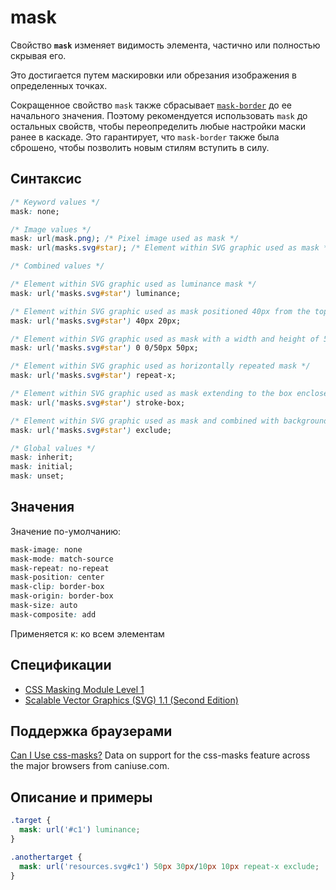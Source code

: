 # mask

Свойство **`mask`** изменяет видимость элемента, частично или полностью скрывая его.

Это достигается путем маскировки или обрезания изображения в определенных точках.

Сокращенное свойство `mask` также сбрасывает [`mask-border`](mask-border.md) до ее начального значения. Поэтому рекомендуется использовать `mask` до остальных свойств, чтобы переопределить любые настройки маски ранее в каскаде. Это гарантирует, что `mask-border` также была сброшено, чтобы позволить новым стилям вступить в силу.

## Синтаксис

```css
/* Keyword values */
mask: none;

/* Image values */
mask: url(mask.png); /* Pixel image used as mask */
mask: url(masks.svg#star); /* Element within SVG graphic used as mask */

/* Combined values */

/* Element within SVG graphic used as luminance mask */
mask: url('masks.svg#star') luminance;

/* Element within SVG graphic used as mask positioned 40px from the top and 20px from the left */
mask: url('masks.svg#star') 40px 20px;

/* Element within SVG graphic used as mask with a width and height of 50px */
mask: url('masks.svg#star') 0 0/50px 50px;

/* Element within SVG graphic used as horizontally repeated mask */
mask: url('masks.svg#star') repeat-x;

/* Element within SVG graphic used as mask extending to the box enclosed by the stroke */
mask: url('masks.svg#star') stroke-box;

/* Element within SVG graphic used as mask and combined with background using non-overlapping parts */
mask: url('masks.svg#star') exclude;

/* Global values */
mask: inherit;
mask: initial;
mask: unset;
```

## Значения

Значение по-умолчанию:

```css
mask-image: none
mask-mode: match-source
mask-repeat: no-repeat
mask-position: center
mask-clip: border-box
mask-origin: border-box
mask-size: auto
mask-composite: add
```

Применяется к: ко всем элементам

## Спецификации

- [CSS Masking Module Level 1](https://drafts.fxtf.org/css-masking-1/#the-mask)
- [Scalable Vector Graphics (SVG) 1.1 (Second Edition)](http://www.w3.org/TR/SVG11/masking.html#MaskProperty)

## Поддержка браузерами

<p class="ciu_embed" data-feature="css-masks" data-periods="future_1,current,past_1,past_2">
  <a href="http://caniuse.com/#feat=css-masks">Can I Use css-masks?</a> Data on support for the css-masks feature across the major browsers from caniuse.com.
</p>

## Описание и примеры

```css
.target {
  mask: url('#c1') luminance;
}

.anothertarget {
  mask: url('resources.svg#c1') 50px 30px/10px 10px repeat-x exclude;
}
```
